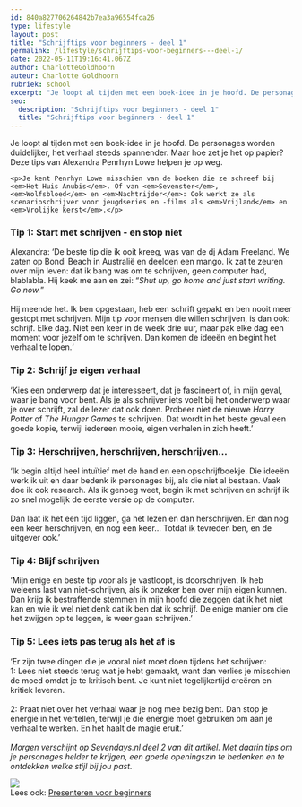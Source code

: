 ```yaml
---
id: 840a827706264842b7ea3a96554fca26
type: lifestyle
layout: post
title: "Schrijftips voor beginners - deel 1"
permalink: /lifestyle/schrijftips-voor-beginners---deel-1/
date: 2022-05-11T19:16:41.067Z
author: CharlotteGoldhoorn
auteur: Charlotte Goldhoorn
rubriek: school
excerpt: "Je loopt al tijden met een boek-idee in je hoofd. De personages worden duidelijker, het verhaal steeds spannender. Maar hoe zet je het op papier? Deze tips van Alexandra Penrhyn Lowe helpen je op weg.  "
seo:
  description: "Schrijftips voor beginners - deel 1"
  title: "Schrijftips voor beginners - deel 1"
---
```

Je loopt al tijden met een boek-idee in je hoofd. De personages worden duidelijker, het verhaal steeds spannender. Maar hoe zet je het op papier? Deze tips van Alexandra Penrhyn Lowe helpen je op weg.  

    <p>Je kent Penrhyn Lowe misschien van de boeken die ze schreef bij <em>Het Huis Anubis</em>. Of van <em>Sevenster</em>, <em>Wolfsbloed</em> en <em>Nachtrijder</em>: Ook werkt ze als scenarioschrijver voor jeugdseries en -films als <em>Vrijland</em> en <em>Vrolijke kerst</em>.</p>
<h3>Tip 1: Start met schrijven - en stop niet</h3>
<p>Alexandra: ‘De beste tip die ik ooit kreeg, was van de dj Adam Freeland. We zaten op Bondi Beach in Australië en deelden een mango. Ik zat te zeuren over mijn leven: dat ik bang was om te schrijven, geen computer had, blablabla. Hij keek me aan en zei: “<em>Shut up, go home and just start writing. Go now.</em>”<br><br>Hij meende het. Ik ben opgestaan, heb een schrift gepakt en ben nooit meer gestopt met schrijven. Mijn tip voor mensen die willen schrijven, is dan ook: schrijf. Elke dag. Niet een keer in de week drie uur, maar pak elke dag een moment voor jezelf om te schrijven. Dan komen de ideeën en begint het verhaal te lopen.‘</p>
<h3>Tip 2: Schrijf je eigen verhaal</h3>
<p>‘Kies een onderwerp dat je interesseert, dat je fascineert of, in mijn geval, waar je bang voor bent. Als je als schrijver iets voelt bij het onderwerp waar je over schrijft, zal de lezer dat ook doen. Probeer niet de nieuwe <em>Harry Potter</em> of <em>The Hunger Games</em> te schrijven. Dat wordt in het beste geval een goede kopie, terwijl iedereen mooie, eigen verhalen in zich heeft.’</p>
<h3>Tip 3: Herschrijven, herschrijven, herschrijven…</h3>
<p>‘Ik begin altijd heel intuïtief met de hand en een opschrijfboekje. Die ideeën werk ik uit en daar bedenk ik personages bij, als die niet al bestaan. Vaak doe ik ook research. Als ik genoeg weet, begin ik met schrijven en schrijf ik zo snel mogelijk de eerste versie op de computer.<br><br>Dan laat ik het een tijd liggen, ga het lezen en dan herschrijven. En dan nog een keer herschrijven, en nog een keer… Totdat ik tevreden ben, en de uitgever ook.’</p>
<h3>Tip 4: Blijf schrijven</h3>
<p>‘Mijn enige en beste tip voor als je vastloopt, is doorschrijven. Ik heb weleens last van niet-schrijven, als ik onzeker ben over mijn eigen kunnen. Dan krijg ik bestraffende stemmen in mijn hoofd die zeggen dat ik het niet kan en wie ik wel niet denk dat ik ben dat ik schrijf. De enige manier om die het zwijgen op te leggen, is weer gaan schrijven.’</p>
<h3>Tip 5: Lees iets pas terug als het af is</h3>
<p>‘Er zijn twee dingen die je vooral niet moet doen tijdens het schrijven:<br>1: Lees niet steeds terug wat je hebt gemaakt, want dan verlies je misschien de moed omdat je te kritisch bent. Je kunt niet tegelijkertijd creëren en kritiek leveren.<br><br>2: Praat niet over het verhaal waar je nog mee bezig bent. Dan stop je energie in het vertellen, terwijl je die energie moet gebruiken om aan je verhaal te werken. En het haalt de magie eruit.’<br><br><em>Morgen verschijnt op Sevendays.nl deel 2 van dit artikel. Met daarin tips om je personages helder te krijgen, een goede openingszin te bedenken en te ontdekken welke stijl bij jou past.</em></p>
<div class="kader">
<p><img class="kaderafbeelding" src="https://7dagen.netlify.app/sites/default/files/ff.png"><br>Lees ook: <a href="https://7dagen.netlify.app/school/presenteren-voor-beginners-deel-1">Presenteren voor beginners</a></p>
</div>
<div class="kader"> </div>
  
